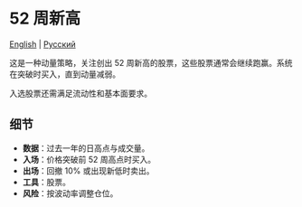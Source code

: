 # 52 周新高
[English](README.md) | [Русский](README_ru.md)

这是一种动量策略，关注创出 52 周新高的股票，这些股票通常会继续跑赢。系统在突破时买入，直到动量减弱。

入选股票还需满足流动性和基本面要求。

## 细节

- **数据**：过去一年的日高点与成交量。
- **入场**：价格突破前 52 周高点时买入。
- **出场**：回撤 10% 或出现新低时卖出。
- **工具**：股票。
- **风险**：按波动率调整仓位。

